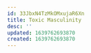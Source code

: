 ```yaml
---
id: 33JbxN4TzMkOMxujaR6Xn
title: Toxic Masculinity
desc: ''
updated: 1639762693870
created: 1639762693870
---
```


